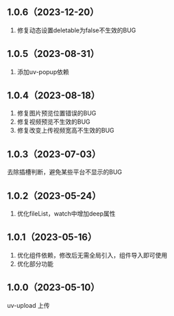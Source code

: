 ## 1.0.6（2023-12-20）
1. 修复动态设置deletable为false不生效的BUG
## 1.0.5（2023-08-31）
1. 添加uv-popup依赖
## 1.0.4（2023-08-18）
1. 修复图片预览位置错误的BUG
2. 修复视频预览不生效的BUG
3. 修复改变上传视频宽高不生效的BUG
## 1.0.3（2023-07-03）
去除插槽判断，避免某些平台不显示的BUG
## 1.0.2（2023-05-24）
1. 优化fileList，watch中增加deep属性
## 1.0.1（2023-05-16）
1. 优化组件依赖，修改后无需全局引入，组件导入即可使用
2. 优化部分功能
## 1.0.0（2023-05-10）
uv-upload 上传
